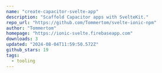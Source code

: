 ```yaml
---
name: "create-capacitor-svelte-app"
description: "Scaffold Capacitor apps with SvelteKit."
repo_url: "https://github.com/Tommertom/svelte-ionic-npm"
author: "Tommertom"
homepage: "https://ionic-svelte.firebaseapp.com"
downloads: 3
updated: "2024-08-04T11:59:50.572Z"
github_stars: 19
tags: 
  - tooling
---
```

